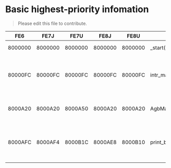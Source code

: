 # Basic highest-priority infomation
> Please edit this file to contribute.

|FE6|FE7J|FE7U|FE8J|FE8U|Name|Declaration|Comment|
|----|----|----|----|----|----|----|----|
|8000000|8000000|8000000|8000000|8000000|_start(ARM)|void _start()|Entry Point|
|80000FC|80000FC|80000FC|80000FC|80000FC|intr_main(ARM)|void intr_main()|Interrupt Branch Process (Drawing from table)|
|8000A20|8000A20|8000A50|8000A20|8000A20|AgbMain|void AgbMain()|Main Function of a GBA Game|
|8000AFC|8000AF4|8000B1C|8000AE8|8000B10|print_build_version|void print_build_version(char *buffer)|print version infomation on this build of the game| 